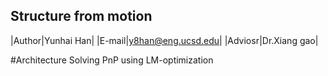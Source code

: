 ## Structure from motion 

|Author|Yunhai Han|
|E-mail|y8han@eng.ucsd.edu|
|Adviosr|Dr.Xiang gao|

#Architecture
Solving PnP using LM-optimization
